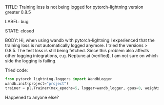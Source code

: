 TITLE:
Training loss is not being logged for pytorch-lightning version greater 0.8.5

LABEL:
bug

STATE:
closed

BODY:
Hi,
when using wandb with pytorch-lightning I experienced that the training loss is not automatically logged anymore. I tried the versions > 0.8.5. The test loss is still being fetched. Since this problem also affects other logging integrations, e.g. Neptune.ai (verified), I am not sure on which side the logging is failing. 

Tried code:
```python
from pytorch_lightning.loggers import WandbLogger
wandb.init(project="project")
trainer = pl.Trainer(max_epochs=5, logger=wandb_logger, gpus=0, weights_summary='full')
```
Happened to anyone else?

